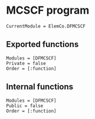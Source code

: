 # MCSCF program

```@meta
CurrentModule = ElemCo.DFMCSCF
```

## Exported functions

```@autodocs
Modules = [DFMCSCF]
Private = false
Order = [:function]
```

## Internal functions
```@autodocs
Modules = [DFMCSCF]
Public = false
Order = [:function]
```
